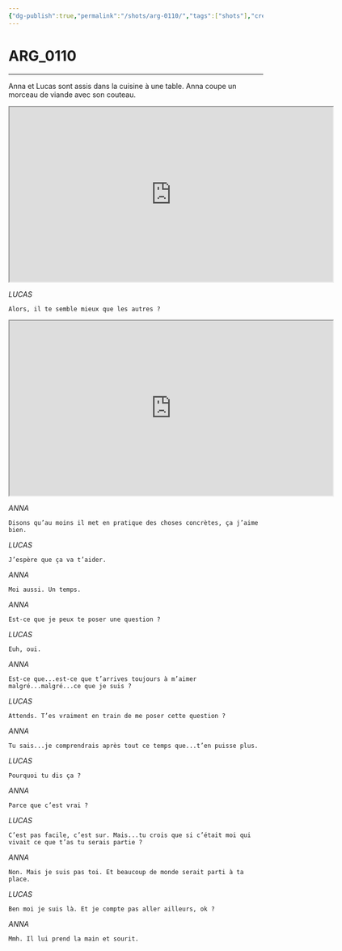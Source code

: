```yaml
---
{"dg-publish":true,"permalink":"/shots/arg-0110/","tags":["shots"],"created":"2024-12-19","updated":"2025-01-29"}
---
```



# ARG_0110
---
Anna et Lucas sont assis dans la cuisine à une table. Anna coupe un morceau de viande avec son couteau. 

<iframe src="https://drive.google.com/file/d/1Dmh8NrsvmAkEHPuS69DjxHJmJlQDFV4q/preview" width="640" height="346" allow="autoplay"></iframe>

*LUCAS* 
```
Alors, il te semble mieux que les autres ? 
```

<iframe src="https://drive.google.com/file/d/1mVxZ2GvC7pLlrT6Vv4mLCknUEtfey7yh/preview" width="640" height="346" allow="autoplay"></iframe>

*ANNA* 
```
Disons qu’au moins il met en pratique des choses concrètes, ça j’aime bien. 
```
*LUCAS* 
```
J’espère que ça va t’aider. 
```
*ANNA* 
```
Moi aussi. Un temps. 
```
*ANNA* 
```
Est-ce que je peux te poser une question ? 
```
*LUCAS* 
```
Euh, oui. 
```
*ANNA* 
```
Est-ce que...est-ce que t’arrives toujours à m’aimer malgré...malgré...ce que je suis ? 
```
*LUCAS* 
```
Attends. T’es vraiment en train de me poser cette question ? 
```
*ANNA* 
```
Tu sais...je comprendrais après tout ce temps que...t’en puisse plus. 
```
*LUCAS* 
```
Pourquoi tu dis ça ? 
```
*ANNA* 
```
Parce que c’est vrai ? 
```
*LUCAS* 
```
C’est pas facile, c’est sur. Mais...tu crois que si c’était moi qui vivait ce que t’as tu serais partie ? 
```
*ANNA* 
```
Non. Mais je suis pas toi. Et beaucoup de monde serait parti à ta place. 
```
*LUCAS* 
```
Ben moi je suis là. Et je compte pas aller ailleurs, ok ? 
```
*ANNA* 
```
Mmh. Il lui prend la main et sourit. 
```

